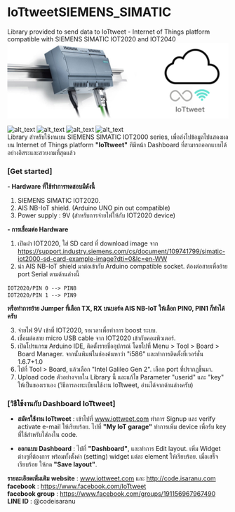 # IoTtweetSIEMENS_SIMATIC
Library provided to send data to IoTtweet - Internet of Things platform compatible with SIEMENS SIMATIC IOT2020 and IOT2040<br>
![alt text](https://github.com/Isaranu/IoTtweetSIEMENS_SIMATIC/blob/master/IOT2000_IoTtweet.jpg "logo")

![alt_text](https://img.shields.io/badge/bulid-passing-brightgreen.svg "bulidpassing")
![alt_text](https://img.shields.io/badge/Compatible-ArduinoIDE-darkgreen.svg "bulidpassing")
![alt_text](https://img.shields.io/badge/Compatible-AISNBIoT-green.svg "bulidpassing")
![alt_text](https://img.shields.io/badge/Compatible-SIEMENS_SIMATIC_IOT2000-lightgrey.svg "bulidpassing")<br>
Library สำหรับใช้งานบน SIEMENS SIMATIC IOT2000 series, เพื่อส่งไปข้อมูลไปแสดงผลบน Internet of Things platform **"IoTtweet"** ทีมีหน้า Dashboard ที่สามารถออกแบบได้อย่างอิสระและสวยงามที่สุดแล้ว

### [Get started]
**- Hardware ที่ใช้ทำการทดสอบมีดังนี้**
1. SIEMENS SIMATIC IOT2020.
2. AIS NB-IoT shield. (Arduino UNO pin out compatible)
3. Power supply : 9V (สำหรับการจ่ายไฟให้กับ IOT2020 device)

**- การเชื่อมต่อ Hardware**
1. เปิดฝา IOT2020, ใส่ SD card ที่ download image จาก https://support.industry.siemens.com/cs/document/109741799/simatic-iot2000-sd-card-example-image?dti=0&lc=en-WW
2. นำ AIS NB-IoT shield มาต่อเข้ากับ Arduino compatible socket. ต้องต่อสายเพื่อย้าย port Serial ตามด้านล่างนี้
```
IOT2020/PIN 0 --> PIN8
IOT2020/PIN 1 --> PIN9
```
**หรือทำการย้าย Jumper ที่เลือก TX, RX บนบอร์ด AIS NB-IoT ให้เลือก PIN0, PIN1 ก็ทำได้ครับ**

3. จ่ายไฟ 9V เข้าที่ IOT2020, รอเวลาเพื่อทำการ boost ระบบ.
4. เชื่อมต่อสาย micro USB cable จาก IOT2020 เข้ากับคอมพิวเตอร์.
5. เปิดโปรแกรม Arduino IDE, ติดตั้งรายชื่ออุปกรณ์ โดยไปที่ Menu > Tool > Board > Board Manager.
จากนั้นพิมพ์ในช่องค้นหาว่า "i586" และทำการติดตั้งที่เวอร์ชั่น 1.6.7+1.0
6. ไปที่ Tool > Board, แล้วเลือก "Intel Galileo Gen 2". เลือก port ที่ปรากฏขึ้นมา.
7. Upload code ตัวอย่างจากใน Library นี้ และแก้ไข Parameter "userid" และ "key" ให้เป็นของเราเอง (วิธีการลงทะเบียนใช้งาน IoTtweet, อ่านได้จากด้านล่างครับ)


### [วิธีใช้งานกับ Dashboard IoTtweet]

- **สมัครใช้งาน IoTtweet** : เข้าไปที่ www.iottweet.com ทำการ Signup และ verify activate e-mail ให้เรียบร้อย. ไปที่ **"My IoT garage"** ทำการเพิ่ม device เพื่อรับ key ที่ใช้สำหรับใส่ลงใน code.

- **ออกแบบ Dashboard** : ไปที่ **"Dashboard"**, และทำการ Edit layout. เพิ่ม Widget ต่างๆที่ต้องการ พร้อมทั้งตั้งค่า (setting) widget แต่ละ element ให้เรียบร้อย. เมื่อเสร็จเรียบร้อย ให้กด **"Save layout"**.


**รายละเอียดเพิ่มเติม**
**website** : www.iottweet.com และ http://code.isaranu.com<br>
**facebook** : https://www.facebook.com/IoTtweet<br>
**facebook group** : https://www.facebook.com/groups/191156967967490<br>
**LINE ID** : @codeisaranu


